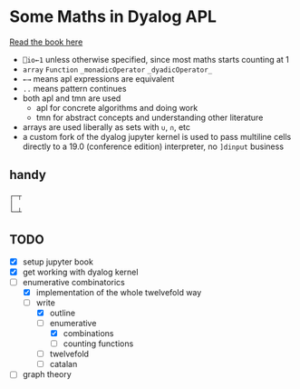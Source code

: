 # Some Maths in Dyalog APL

[Read the book here](https://asherbhs.github.io/apl-maths/intro.html)

- `⎕io←1` unless otherwise specified, since most maths starts counting at 1
- `array` `Function` `_monadicOperator` `_dyadicOperator_`
- `←→` means apl expressions are equivalent
- `..` means pattern continues
- both apl and tmn are used
    - apl for concrete algorithms and doing work
    - tmn for abstract concepts and understanding other literature
- arrays are used liberally as sets with `∪`, `∩`, etc
- a custom fork of the dyalog jupyter kernel is used to pass multiline cells directly to a 19.0 (conference edition) interpreter, no `]dinput` business

## handy

```
┌─┬
│
└─┴
```

## TODO

- [x] setup jupyter book
- [x] get working with dyalog kernel
- [ ] enumerative combinatorics
    - [x] implementation of the whole twelvefold way
    - [ ] write
        - [x] outline
        - [ ] enumerative
            - [x] combinations
            - [ ] counting functions
        - [ ] twelvefold
        - [ ] catalan
- [ ] graph theory
